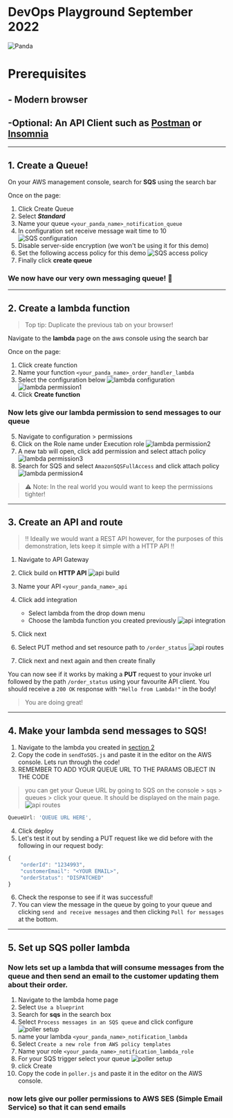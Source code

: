 # DevOps Playground September 2022

![Panda](https://ecsddopg.wpengine.com/wp-content/uploads/2019/01/181212-Stickers-final-A-600x600.png)

# Prerequisites

## - Modern browser

## -Optional: An API Client such as [Postman](https://www.postman.com/downloads/) or [Insomnia](https://insomnia.rest/download)

---

## 1. Create a Queue!

On your AWS management console, search for **SQS** using the search bar

Once on the page:

1. Click Create Queue
2. Select **_Standard_**
3. Name your queue `<your_panda_name>_notification_queue`
4. In configuration set receive message wait time to 10
   ![SQS configuration](./screenshots/sqs_1.png)
5. Disable server-side encryption (we won't be using it for this demo)
6. Set the following access policy for this demo
   ![SQS access policy](./screenshots/sqs_2.png)
7. Finally click **create queue**

### We now have our very own messaging queue! :tada:

---

## <a name="abcd"></a> 2. Create a lambda function

> Top tip: Duplicate the previous tab on your browser!

Navigate to the **lambda** page on the aws console using the search bar

Once on the page:

1. Click create function
2. Name your function `<your_panda_name>_order_handler_lambda`
3. Select the configuration below
   ![lambda configuration](./screenshots//lambda_1/lambda_1.png)
   ![lambda permission1](./screenshots/lambda_1/lambda_2.png)
4. Click **Create function**

### Now lets give our lambda permission to send messages to our queue

5. Navigate to configuration > permissions
6. Click on the Role name under Execution role
   ![lambda permission2](./screenshots/lambda_1/lambda_3.png)
7. A new tab will open, click add permission and select attach policy
   ![lambda permission3](./screenshots/lambda_1/lambda_4.png)
8. Search for SQS and select `AmazonSQSFullAccess` and click attach policy
   ![lambda permission4](./screenshots/lambda_1/lambda_5.png)

> :warning: Note: In the real world you would want to keep the permissions tighter!

---

## 3. Create an API and route

> :bangbang: Ideally we would want a REST API however, for the purposes of this demonstration, lets keep it simple with a HTTP API :bangbang:

1. Navigate to API Gateway
2. Click build on **HTTP API**
   ![api build](./screenshots/api_gw_1.png)
3. Name your API `<your_panda_name>_api`
4. Click add integration
   - Select lambda from the drop down menu
   - Choose the lambda function you created previously
     ![api integration](./screenshots/api_gw_2.png)
5. Click next
6. Select PUT method and set resource path to `/order_status`
   ![api routes](./screenshots/api_gw_3.png)

7. Click next and next again and then create finally

You can now see if it works by making a **PUT** request to your invoke url followed by the path `/order_status` using your favourite API client. You should receive a `200 OK` response with `"Hello from Lambda!"` in the body!

> You are doing great!

---

## 4. Make your lambda send messages to SQS!

1. Navigate to the lambda you created in [section 2](#abcd)
2. Copy the code in `sendToSQS.js` and paste it in the editor on the AWS console. Lets run through the code!
3. REMEMBER TO ADD YOUR QUEUE URL TO THE PARAMS OBJECT IN THE CODE

> you can get your Queue URL by going to SQS on the console > sqs > queues > click your queue. It should be displayed on the main page.
> ![api routes](./screenshots/sqs_3.png)

```js
QueueUrl: 'QUEUE URL HERE',
```

4. Click deploy
5. Let's test it out by sending a PUT request like we did before with the following in our request body:

```js
{
	"orderId": "1234993",
	"customerEmail": "<YOUR EMAIL>",
	"orderStatus": "DISPATCHED"
}
```

6. Check the response to see if it was successful!
7. You can view the message in the queue by going to your queue and clicking `send and receive messages` and then clicking `Poll for messages` at the bottom.

---

## 5. Set up SQS poller lambda

### Now lets set up a lambda that will consume messages from the queue and then send an email to the customer updating them about their order.

1. Navigate to the lambda home page
2. Select `Use a blueprint`
3. Search for **sqs** in the search box
4. Select `Process messages in an SQS queue` and click configure
   ![poller setup](./screenshots/lambda_2/poller_1.png)
5. name your lambda `<your_panda_name>_notification_lambda`
6. Select `Create a new role from AWS policy templates`
7. Name your role `<your_panda_name>_notification_lambda_role`
8. For your SQS trigger select your queue
   ![poller setup](./screenshots/lambda_2/poller_2.png)
9. click Create
10. Copy the code in `poller.js` and paste it in the editor on the AWS console.

### now lets give our poller permissions to AWS SES (Simple Email Service) so that it can send emails
